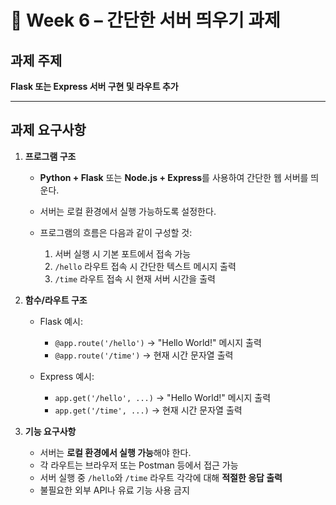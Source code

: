 # 📝 Week 6 – 간단한 서버 띄우기 과제

## 과제 주제

**Flask 또는 Express 서버 구현 및 라우트 추가**

---

## 과제 요구사항

1. **프로그램 구조**

   * **Python + Flask** 또는 **Node.js + Express**를 사용하여 간단한 웹 서버를 띄운다.
   * 서버는 로컬 환경에서 실행 가능하도록 설정한다.
   * 프로그램의 흐름은 다음과 같이 구성할 것:

     1. 서버 실행 시 기본 포트에서 접속 가능
     2. `/hello` 라우트 접속 시 간단한 텍스트 메시지 출력
     3. `/time` 라우트 접속 시 현재 서버 시간을 출력

2. **함수/라우트 구조**

   * Flask 예시:

     * `@app.route('/hello')` → "Hello World!" 메시지 출력
     * `@app.route('/time')` → 현재 시간 문자열 출력
   * Express 예시:

     * `app.get('/hello', ...)` → "Hello World!" 메시지 출력
     * `app.get('/time', ...)` → 현재 시간 문자열 출력

3. **기능 요구사항**

   * 서버는 **로컬 환경에서 실행 가능**해야 한다.
   * 각 라우트는 브라우저 또는 Postman 등에서 접근 가능
   * 서버 실행 중 `/hello`와 `/time` 라우트 각각에 대해 **적절한 응답 출력**
   * 불필요한 외부 API나 유료 기능 사용 금지
